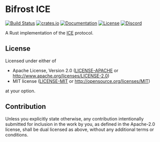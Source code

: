 # Bifrost ICE

[![Build Status](https://api.cirrus-ci.com/github/bifrost-rs/bifrost.svg?branch=master)](https://cirrus-ci.com/github/bifrost-rs/bifrost/master)
[![crates.io](https://img.shields.io/crates/v/bifrost-ice)](https://crates.io/crates/bifrost-ice)
[![Documentation](https://docs.rs/bifrost-ice/badge.svg)](https://docs.rs/bifrost-ice)
[![License](https://img.shields.io/crates/l/bifrost-ice)](#license)
[![Discord](https://img.shields.io/discord/614317437667508235?logo=discord&logoColor=white)](https://discord.gg/GJvVrd3)

A Rust implementation of the [ICE](https://tools.ietf.org/html/rfc8445) protocol.

## License

Licensed under either of

 * Apache License, Version 2.0
   ([LICENSE-APACHE](LICENSE-APACHE) or http://www.apache.org/licenses/LICENSE-2.0)
 * MIT license
   ([LICENSE-MIT](LICENSE-MIT) or http://opensource.org/licenses/MIT)

at your option.

## Contribution

Unless you explicitly state otherwise, any contribution intentionally submitted
for inclusion in the work by you, as defined in the Apache-2.0 license, shall be
dual licensed as above, without any additional terms or conditions.
